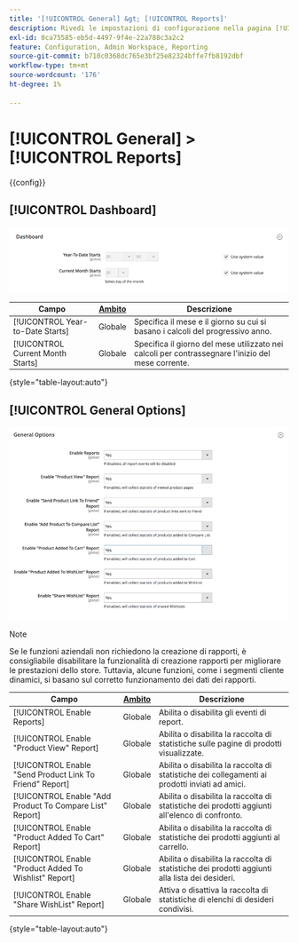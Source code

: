 ```yaml
---
title: '[!UICONTROL General] &gt; [!UICONTROL Reports]'
description: Rivedi le impostazioni di configurazione nella pagina [!UICONTROL General] &gt; [!UICONTROL Reports] dell'amministratore di Commerce.
exl-id: 0ca75585-eb5d-4497-9f4e-22a788c3a2c2
feature: Configuration, Admin Workspace, Reporting
source-git-commit: b710c0368dc765e3bf25e82324bffe7fb8192dbf
workflow-type: tm+mt
source-wordcount: '176'
ht-degree: 1%

---
```


# [!UICONTROL General] > [!UICONTROL Reports]

{{config}}

## [!UICONTROL Dashboard]

![Dashboard](./assets/reports-dashboard.png)<!-- zoom -->

<!-- [Dashboard](https://docs.magento.com/user-guide/stores/admin-dashboard.html) -->

| Campo | [Ambito](../../getting-started/websites-stores-views.md#scope-settings) | Descrizione |
|--- |--- |--- |
| [!UICONTROL Year-to-Date Starts] | Globale | Specifica il mese e il giorno su cui si basano i calcoli del progressivo anno. |
| [!UICONTROL Current Month Starts] | Globale | Specifica il giorno del mese utilizzato nei calcoli per contrassegnare l&#39;inizio del mese corrente. |

{style="table-layout:auto"}

## [!UICONTROL General Options]

![Opzioni generali](./assets/reports-general-options.png)<!-- zoom -->

>[!NOTE]
>
>Se le funzioni aziendali non richiedono la creazione di rapporti, è consigliabile disabilitare la funzionalità di creazione rapporti per migliorare le prestazioni dello store. Tuttavia, alcune funzioni, come i segmenti cliente dinamici, si basano sul corretto funzionamento dei dati dei rapporti.

| Campo | [Ambito](../../getting-started/websites-stores-views.md#scope-settings) | Descrizione |
|--- |--- |--- |
| [!UICONTROL Enable Reports] | Globale | Abilita o disabilita gli eventi di report. |
| [!UICONTROL Enable "Product View" Report] | Globale | Abilita o disabilita la raccolta di statistiche sulle pagine di prodotti visualizzate. |
| [!UICONTROL Enable "Send Product Link To Friend" Report] | Globale | Abilita o disabilita la raccolta di statistiche dei collegamenti ai prodotti inviati ad amici. |
| [!UICONTROL Enable "Add Product To Compare List" Report] | Globale | Abilita o disabilita la raccolta di statistiche dei prodotti aggiunti all&#39;elenco di confronto. |
| [!UICONTROL Enable "Product Added To Cart" Report] | Globale | Abilita o disabilita la raccolta di statistiche dei prodotti aggiunti al carrello. |
| [!UICONTROL Enable "Product Added To Wishlist" Report] | Globale | Abilita o disabilita la raccolta di statistiche dei prodotti aggiunti alla lista dei desideri. |
| [!UICONTROL Enable "Share WishList" Report] | Globale | Attiva o disattiva la raccolta di statistiche di elenchi di desideri condivisi. |

{style="table-layout:auto"}
